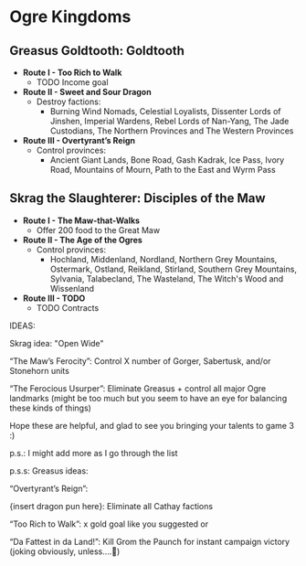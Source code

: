 # Ogre Kingdoms

## Greasus Goldtooth: Goldtooth

* **Route I - Too Rich to Walk**
    * TODO Income goal
* **Route II - Sweet and Sour Dragon**
    * Destroy factions:
        * Burning Wind Nomads, Celestial Loyalists, Dissenter Lords of Jinshen, Imperial Wardens, Rebel Lords of 
        Nan-Yang, The Jade Custodians, The Northern Provinces and The Western Provinces 
* **Route III - Overtyrant’s Reign**
    * Control provinces:
        * Ancient Giant Lands, Bone Road, Gash Kadrak, Ice Pass, Ivory Road, Mountains of Mourn, Path to the East and 
        Wyrm Pass

## Skrag the Slaughterer: Disciples of the Maw

* **Route I - The Maw-that-Walks**
    * Offer 200 food to the Great Maw
* **Route II - The Age of the Ogres**
    * Control provinces:
        * Hochland, Middenland, Nordland, Northern Grey Mountains, Ostermark, Ostland, Reikland, Stirland, Southern Grey 
        Mountains, Sylvania, Talabecland, The Wasteland, The Witch's Wood and Wissenland
* **Route III - TODO**
    * TODO Contracts

IDEAS: 

Skrag idea: "Open Wide"

“The Maw’s Ferocity”: Control X number of Gorger, Sabertusk, and/or Stonehorn units

“The Ferocious Usurper”: Eliminate Greasus + control all major Ogre landmarks (might be too much but you seem to have an eye for balancing these kinds of things)

Hope these are helpful, and glad to see you bringing your talents to game 3 :)

p.s.: I might add more as I go through the list

p.s.s: Greasus ideas:

“Overtyrant’s Reign”: 

{insert dragon pun here}: Eliminate all Cathay factions

“Too Rich to Walk”: x gold goal like you suggested or

“Da Fattest in da Land!”: Kill Grom the Paunch for instant campaign victory (joking obviously, unless….👀)